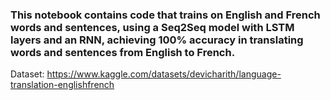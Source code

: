 ### This notebook contains code that trains on English and French words and sentences, using a Seq2Seq model with LSTM layers and an RNN, achieving 100% accuracy in translating words and sentences from English to French.

Dataset: https://www.kaggle.com/datasets/devicharith/language-translation-englishfrench
